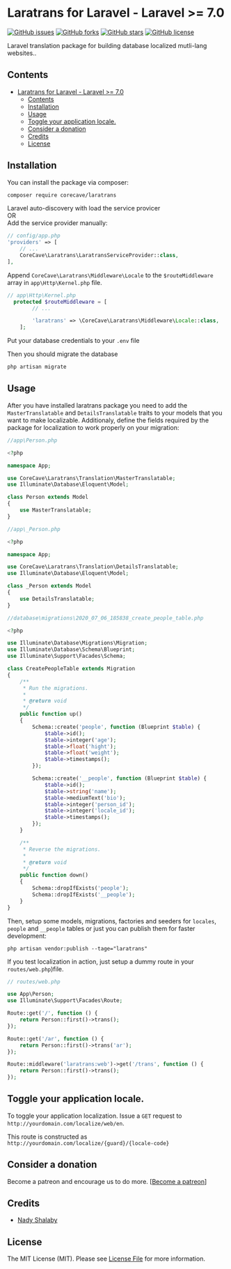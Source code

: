 # Laratrans for Laravel - Laravel >= 7.0

[![GitHub issues](https://img.shields.io/github/issues/corecave/laratrans)](https://github.com/corecave/laratrans/issues)
[![GitHub forks](https://img.shields.io/github/forks/corecave/laratrans)](https://github.com/corecave/laratrans/network)
[![GitHub stars](https://img.shields.io/github/stars/corecave/laratrans)](https://github.com/corecave/laratrans/stargazers)
[![GitHub license](https://img.shields.io/github/license/corecave/laratrans)](https://github.com/corecave/laratrans/blob/master/LICENSE.txt)

Laravel translation package for building database localized mutli-lang websites..

## Contents

- [Laratrans for Laravel - Laravel >= 7.0](#laratrans-for-laravel---laravel--70)
  - [Contents](#contents)
  - [Installation](#installation)
  - [Usage](#usage)
  - [Toggle your application locale.](#toggle-your-application-locale)
  - [Consider a donation](#consider-a-donation)
  - [Credits](#credits)
  - [License](#license)

## Installation

You can install the package via composer:

```bash
composer require corecave/laratrans
```

Laravel auto-discovery with load the service provicer <br>
OR
<br>
Add the service provider manually:

```php
// config/app.php
'providers' => [
    // ...
    CoreCave\Laratrans\LaratransServiceProvider::class,
],
```

Append `CoreCave\Laratrans\Middleware\Locale` to the `$routeMiddleware` array in `app\Http\Kernel.php` file.

```php
// app\Http\Kernel.php
  protected $routeMiddleware = [
        // ...

        'laratrans' => \CoreCave\Laratrans\Middleware\Locale::class,
    ];
```

Put your database credentials to your `.env` file

Then you should migrate the database

```bash
php artisan migrate
```

## Usage

After you have installed laratrans package you need to add the
`MasterTranslatable` and `DetailsTranslatable` traits to your models that you want to make localizable. Additionaly,
define the fields required by the package for localization to work properly on your migration:

```php
//app\Person.php

<?php

namespace App;

use CoreCave\Laratrans\Translation\MasterTranslatable;
use Illuminate\Database\Eloquent\Model;

class Person extends Model
{
    use MasterTranslatable;
}
```

```php
//app\_Person.php

<?php

namespace App;

use CoreCave\Laratrans\Translation\DetailsTranslatable;
use Illuminate\Database\Eloquent\Model;

class _Person extends Model
{
    use DetailsTranslatable;
}
```

```php
//database\migrations\2020_07_06_185838_create_people_table.php

<?php

use Illuminate\Database\Migrations\Migration;
use Illuminate\Database\Schema\Blueprint;
use Illuminate\Support\Facades\Schema;

class CreatePeopleTable extends Migration
{
    /**
     * Run the migrations.
     *
     * @return void
     */
    public function up()
    {
        Schema::create('people', function (Blueprint $table) {
            $table->id();
            $table->integer('age');
            $table->float('hight');
            $table->float('weight');
            $table->timestamps();
        });

        Schema::create('__people', function (Blueprint $table) {
            $table->id();
            $table->string('name');
            $table->mediumText('bio');
            $table->integer('person_id');
            $table->integer('locale_id');
            $table->timestamps();
        });
    }

    /**
     * Reverse the migrations.
     *
     * @return void
     */
    public function down()
    {
        Schema::dropIfExists('people');
        Schema::dropIfExists('__people');
    }
}

```

Then, setup some models, migrations, factories and seeders for `locales`, `people` and `__people` tables or just you can publish them for faster development:

`php artisan vendor:publish --tage="laratrans"`

If you test localization in action, just setup a dummy route in your `routes/web.php`)file.

```php
// routes/web.php

use App\Person;
use Illuminate\Support\Facades\Route;

Route::get('/', function () {
    return Person::first()->trans();
});

Route::get('/ar', function () {
    return Person::first()->trans('ar');
});

Route::middleware('laratrans:web')->get('/trans', function () {
    return Person::first()->trans();
});

```

## Toggle your application locale.

To toggle your application localization.
Issue a `GET` request to `http://yourdomain.com/localize/web/en`.
<br>

This route is constructed as `http://yourdomain.com/localize/{guard}/{locale-code}`

## Consider a donation

Become a patreon and encourage us to do more. [[Become a patreon](https://www.patreon.com/nadyshalaby)]

## Credits

- [Nady Shalaby](https://github.com/corecave)

## License

The MIT License (MIT). Please see [License File](LICENSE.md) for more information.
